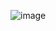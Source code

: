
![image](https://user-images.githubusercontent.com/55599278/177003796-9281eb0c-9518-41c2-b3fd-574bc5fdf62a.png)
